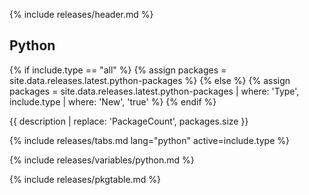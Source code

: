 {% include releases/header.md %}

## Python

{% if include.type == "all" %}
  {% assign packages = site.data.releases.latest.python-packages %}
{% else %}
  {% assign packages = site.data.releases.latest.python-packages | where: 'Type', include.type | where: 'New', 'true' %}
{% endif %}

{{ description | replace: 'PackageCount', packages.size }}

{% include releases/tabs.md lang="python" active=include.type %}

{% include releases/variables/python.md %}

{% include releases/pkgtable.md %}
